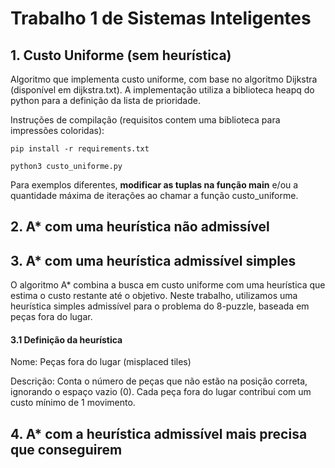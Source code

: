 # Trabalho 1 de Sistemas Inteligentes

## 1. Custo Uniforme (sem heurística)

Algoritmo que implementa custo uniforme, com base no algoritmo Dijkstra (disponível em dijkstra.txt). A implementação utiliza a biblioteca heapq do python para a definição da lista de prioridade.

Instruções de compilação (requisitos contem uma biblioteca para impressões coloridas):

`pip install -r requirements.txt`

`python3 custo_uniforme.py`

Para exemplos diferentes, **modificar as tuplas na função main** e/ou a quantidade máxima de iterações ao chamar a função custo_uniforme.

## 2. A\* com uma heurística não admissível

## 3. A\* com uma heurística admissível simples

O algoritmo A* combina a busca em custo uniforme com uma heurística que estima o custo restante até o objetivo. Neste trabalho, utilizamos uma heurística simples admissível para o problema do 8-puzzle, baseada em peças fora do lugar.

#### 3.1 Definição da heurística

Nome: Peças fora do lugar (misplaced tiles)

Descrição: Conta o número de peças que não estão na posição correta, ignorando o espaço vazio (0). Cada peça fora do lugar contribui com um custo mínimo de 1 movimento.

## 4. A\* com a heurística admissível mais precisa que conseguirem
